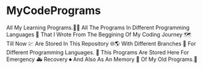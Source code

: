 # MyCodePrograms
All My Learning Programs.👩‍💻
All The Programs In Different Programming Languages 📕 That I Wrote From The Beggining Of My Coding Journey 🗺 Till Now 💹 Are Stored In This Repository 🌐🌎 With Different Branches 🌿 For Different Programming Languages. 📐
This Programs Are Stored Here For Emergency 🚑 Recovery ⏺ And Also As An Memory 📝 Of My Old Programs.📛
